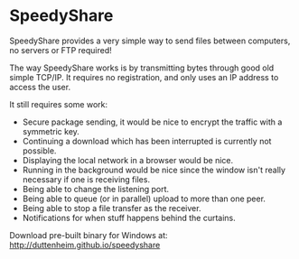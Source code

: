 SpeedyShare
===========

SpeedyShare provides a very simple way to send files between computers, no servers or FTP required!

The way SpeedyShare works is by transmitting bytes through good old simple TCP/IP. It requires no registration, 
and only uses an IP address to access the user.

It still requires some work:
  - Secure package sending, it would be nice to encrypt the traffic with a symmetric key.
  - Continuing a download which has been interrupted is currently not possible.
  - Displaying the local network in a browser would be nice.
  - Running in the background would be nice since the window isn't really necessary if one is receiving files.
  - Being able to change the listening port.
  - Being able to queue (or in parallel) upload to more than one peer.
  - Being able to stop a file transfer as the receiver.
  - Notifications for when stuff happens behind the curtains.


Download pre-built binary for Windows at:
http://duttenheim.github.io/speedyshare
